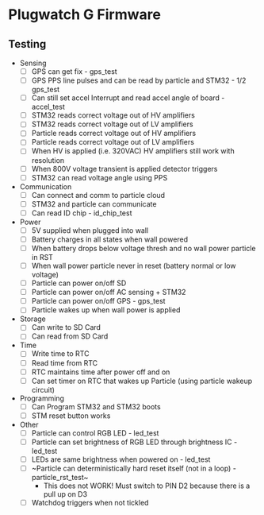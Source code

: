 Plugwatch G Firmware
====================

## Testing
- Sensing
  - [  ] GPS can get fix - gps_test
  - [  ] GPS PPS line pulses and can be read by particle and STM32 - 1/2 gps_test
  - [  ] Can still set accel Interrupt and read accel angle of board - accel_test
  - [  ] STM32 reads correct voltage out of HV amplifiers
  - [  ] STM32 reads correct voltage out of LV amplifiers
  - [  ] Particle reads correct voltage out of HV amplifiers
  - [  ] Particle reads correct voltage out of LV amplifiers
  - [  ] When HV is applied (i.e. 320VAC) HV amplifiers still work with resolution
  - [  ] When 800V voltage transient is applied detector triggers
  - [  ] STM32 can read voltage angle using PPS
- Communication
  - [  ] Can connect and comm to particle cloud
  - [  ] STM32 and particle can communicate
  - [  ] Can read ID chip - id_chip_test
- Power
  - [  ] 5V supplied when plugged into wall
  - [  ] Battery charges in all states when wall powered
  - [  ] When battery drops below voltage thresh and no wall power particle in RST
  - [  ] When wall power particle never in reset (battery normal or low voltage)
  - [  ] Particle can power on/off SD
  - [  ] Particle can power on/off AC sensing + STM32
  - [  ] Particle can power on/off GPS - gps_test
  - [  ] Particle wakes up when wall power is applied
- Storage
  - [  ] Can write to SD Card
  - [  ] Can read from SD Card
- Time
  - [  ] Write time to RTC
  - [  ] Read time from RTC
  - [  ] RTC maintains time after power off and on
  - [  ] Can set timer on RTC that wakes up Particle (using particle wakeup circuit)
- Programming
  - [  ] Can Program STM32 and STM32 boots
  - [  ] STM reset button works
- Other
  - [  ] Particle can control RGB LED - led_test
  - [  ] Particle can set brightness of RGB LED through brightness IC - led_test
  - [  ] LEDs are same brightness when powered on - led_test
  - [  ] ~Particle can deterministically hard reset itself (not in a loop) - particle_rst_test~
    - This does not WORK! Must switch to PIN D2 because there is a pull up on D3
  - [  ] Watchdog triggers when not tickled
